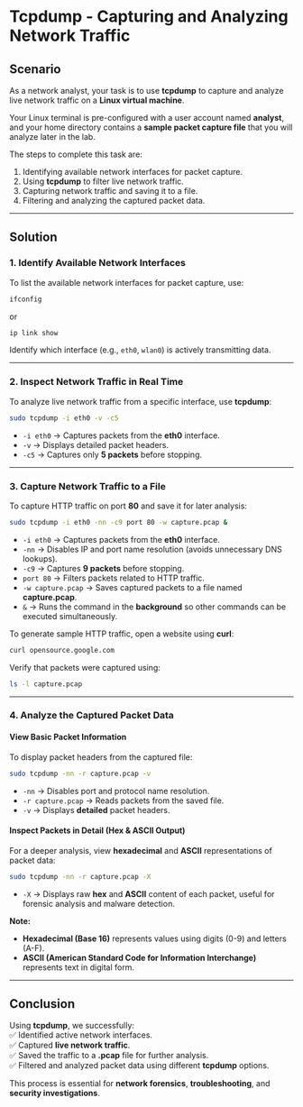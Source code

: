 # Tcpdump - Capturing and Analyzing Network Traffic  

## Scenario  
As a network analyst, your task is to use **tcpdump** to capture and analyze live network traffic on a **Linux virtual machine**.  

Your Linux terminal is pre-configured with a user account named **analyst**, and your home directory contains a **sample packet capture file** that you will analyze later in the lab.  

The steps to complete this task are:  
1. Identifying available network interfaces for packet capture.  
2. Using **tcpdump** to filter live network traffic.  
3. Capturing network traffic and saving it to a file.  
4. Filtering and analyzing the captured packet data.  

---

## Solution  

### 1. Identify Available Network Interfaces  
To list the available network interfaces for packet capture, use:  
```bash
ifconfig
```
or  
```bash
ip link show
```
Identify which interface (e.g., `eth0`, `wlan0`) is actively transmitting data.

---

### 2. Inspect Network Traffic in Real Time  
To analyze live network traffic from a specific interface, use **tcpdump**:  
```bash
sudo tcpdump -i eth0 -v -c5
```
- `-i eth0` → Captures packets from the **eth0** interface.  
- `-v` → Displays detailed packet headers.  
- `-c5` → Captures only **5 packets** before stopping.  

---

### 3. Capture Network Traffic to a File  
To capture HTTP traffic on port **80** and save it for later analysis:  
```bash
sudo tcpdump -i eth0 -nn -c9 port 80 -w capture.pcap &
```
- `-i eth0` → Captures packets from the **eth0** interface.  
- `-nn` → Disables IP and port name resolution (avoids unnecessary DNS lookups).  
- `-c9` → Captures **9 packets** before stopping.  
- `port 80` → Filters packets related to HTTP traffic.  
- `-w capture.pcap` → Saves captured packets to a file named **capture.pcap**.  
- `&` → Runs the command in the **background** so other commands can be executed simultaneously.  

To generate sample HTTP traffic, open a website using **curl**:  
```bash
curl opensource.google.com
```
Verify that packets were captured using:  
```bash
ls -l capture.pcap
```

---

### 4. Analyze the Captured Packet Data  

#### View Basic Packet Information  
To display packet headers from the captured file:  
```bash
sudo tcpdump -nn -r capture.pcap -v
```
- `-nn` → Disables port and protocol name resolution.  
- `-r capture.pcap` → Reads packets from the saved file.  
- `-v` → Displays **detailed** packet headers.  

#### Inspect Packets in Detail (Hex & ASCII Output)  
For a deeper analysis, view **hexadecimal** and **ASCII** representations of packet data:  
```bash
sudo tcpdump -nn -r capture.pcap -X
```
- `-X` → Displays raw **hex** and **ASCII** content of each packet, useful for forensic analysis and malware detection.  

**Note:**  
- **Hexadecimal (Base 16)** represents values using digits (0-9) and letters (A-F).  
- **ASCII (American Standard Code for Information Interchange)** represents text in digital form.  

---

## Conclusion  
Using **tcpdump**, we successfully:  
✅ Identified active network interfaces.  
✅ Captured **live network traffic**.  
✅ Saved the traffic to a **.pcap** file for further analysis.  
✅ Filtered and analyzed packet data using different **tcpdump** options.  

This process is essential for **network forensics**, **troubleshooting**, and **security investigations**.

